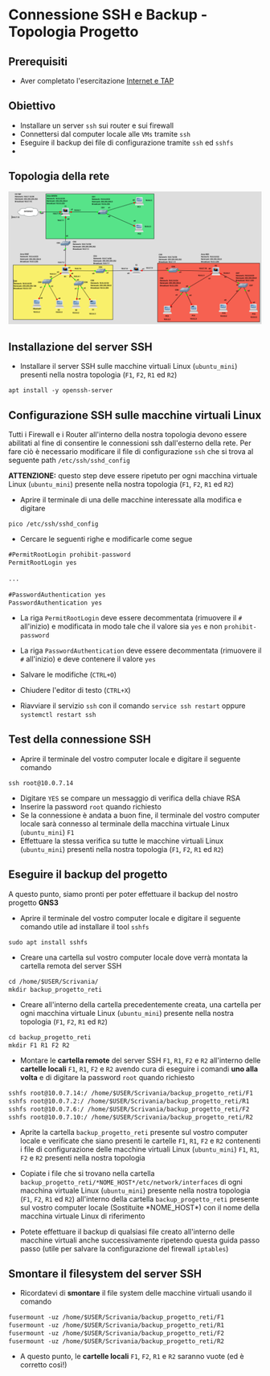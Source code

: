 # Connessione SSH e Backup - Topologia Progetto

## Prerequisiti
- Aver completato l'esercitazione [Internet e TAP](https://github.com/fpacenza/Fondamenti-di-Reti-e-Sicurezza-Informatica/tree/main/Internet%20e%20TAP)

## Obiettivo
- Installare un server `ssh` sui router e sui firewall
- Connettersi dal computer locale alle `VMs` tramite `ssh`
- Eseguire il backup dei file di configurazione tramite `ssh` ed `sshfs`
- 
## Topologia della rete
![alt text](https://github.com/fpacenza/Fondamenti-di-Reti-e-Sicurezza-Informatica/blob/main/Routing/project_topology_gns3.png?raw=true)


## Installazione del server SSH
- Installare il server SSH sulle macchine virtuali Linux (`ubuntu_mini`) presenti nella nostra topologia (`F1`, `F2`, `R1` ed `R2`)
```console
apt install -y openssh-server
```

## Configurazione SSH sulle macchine virtuali Linux
Tutti i Firewall e i Router all'interno della nostra topologia devono essere abilitati al fine di consentire le connessioni ssh dall'esterno della rete. Per fare ciò è necessario modificare il file di configurazione `ssh` che si trova al seguente path `/etc/ssh/sshd_config`

**ATTENZIONE:** questo step deve essere ripetuto per ogni macchina virtuale Linux (`ubuntu_mini`) presente nella nostra topologia (`F1`, `F2`, `R1` ed `R2`)
- Aprire il terminale di una delle macchine interessate alla modifica e digitare 
```console
pico /etc/ssh/sshd_config
```

- Cercare le seguenti righe e modificarle come segue
```console
#PermitRootLogin prohibit-password
PermitRootLogin yes

...

#PasswordAuthentication yes
PasswordAuthentication yes
```
- La riga `PermitRootLogin` deve essere decommentata (rimuovere il `#` all'inizio) e modificata in modo tale che il valore sia `yes` e non `prohibit-password`
- La riga `PasswordAuthentication` deve essere decommentata (rimuovere il `#` all'inizio) e deve contenere il valore `yes`

- Salvare le modifiche (`CTRL+O`)
- Chiudere l'editor di testo (`CTRL+X`)
- Riavviare il servizio `ssh` con il comando `service ssh restart` oppure `systemctl restart ssh`

## Test della connessione SSH
- Aprire il terminale del vostro computer locale e digitare il seguente comando
```console
ssh root@10.0.7.14
```
- Digitare `YES` se compare un messaggio di verifica della chiave RSA
- Inserire la password `root` quando richiesto
- Se la connessione è andata a buon fine, il terminale del vostro computer locale sarà connesso al terminale della macchina virtuale Linux (`ubuntu_mini`) `F1`
- Effettuare la stessa verifica su tutte le macchine virtuali Linux (`ubuntu_mini`) presenti nella nostra topologia (`F1`, `F2`, `R1` ed `R2`)


## Eseguire il backup del progetto
A questo punto, siamo pronti per poter effettuare il backup del nostro progetto **GNS3**

- Aprire il terminale del vostro computer locale e digitare il seguente comando utile ad installare il tool `sshfs`
```console
sudo apt install sshfs
```
- Creare una cartella sul vostro computer locale dove verrà montata la cartella remota del server SSH

```console
cd /home/$USER/Scrivania/
mkdir backup_progetto_reti
```

- Creare all'interno della cartella precedentemente creata, una cartella per ogni macchina virtuale Linux (`ubuntu_mini`) presente nella nostra topologia (`F1`, `F2`, `R1` ed `R2`)
```console
cd backup_progetto_reti
mkdir F1 R1 F2 R2
```

- Montare le **cartella remote** del server SSH `F1`, `R1`, `F2` e `R2` all'interno delle **cartelle locali** `F1`, `R1`, `F2` e `R2` avendo cura di eseguire i comandi **uno alla volta** e di digitare la password `root` quando richiesto
```console
sshfs root@10.0.7.14:/ /home/$USER/Scrivania/backup_progetto_reti/F1
sshfs root@10.0.7.2:/ /home/$USER/Scrivania/backup_progetto_reti/R1
sshfs root@10.0.7.6:/ /home/$USER/Scrivania/backup_progetto_reti/F2
sshfs root@10.0.7.10:/ /home/$USER/Scrivania/backup_progetto_reti/R2
```

- Aprite la cartella `backup_progetto_reti` presente sul vostro computer locale e verificate che siano presenti le cartelle `F1`, `R1`, `F2` e `R2` contenenti i file di configurazione delle macchine virtuali Linux (`ubuntu_mini`) `F1`, `R1`, `F2` e `R2` presenti nella nostra topologia

- Copiate i file che si trovano nella cartella `backup_progetto_reti/*NOME_HOST*/etc/network/interfaces` di ogni macchina virtuale Linux (`ubuntu_mini`) presente nella nostra topologia (`F1`, `F2`, `R1` ed `R2`) all'interno della cartella `backup_progetto_reti` presente sul vostro computer locale (Sostituite \*NOME_HOST\*) con il nome della macchina virtuale Linux di riferimento

- Potete effettuare il backup di qualsiasi file creato all'interno delle macchine virtuali anche successivamente ripetendo questa guida passo passo (utile per salvare la configurazione del firewall `iptables`)

## Smontare il filesystem del server SSH
- Ricordatevi di **smontare** il file system delle macchine virtuali usando il comando
```console
fusermount -uz /home/$USER/Scrivania/backup_progetto_reti/F1
fusermount -uz /home/$USER/Scrivania/backup_progetto_reti/R1
fusermount -uz /home/$USER/Scrivania/backup_progetto_reti/F2
fusermount -uz /home/$USER/Scrivania/backup_progetto_reti/R2
```
- A questo punto, le **cartelle locali** `F1`, `F2`, `R1` e `R2` saranno vuote (ed è corretto così!) 
